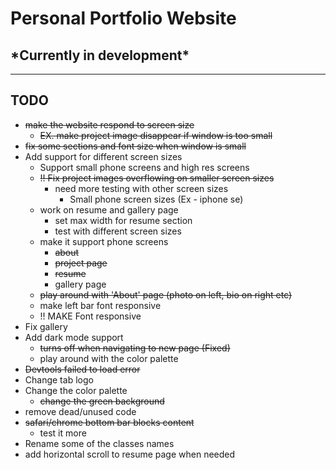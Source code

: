 # Personal Portfolio Website

## \*Currently in development\*

---

## TODO

* ~~make the website respond to screen size~~
  * ~~EX. make project image disappear if window is too small~~
* ~~fix some sections and font size when window is small~~
* Add support for different screen sizes
  * Support small phone screens and high res screens
  * ~~!! Fix project images overflowing on smaller screen sizes~~
    * need more testing with other screen sizes
      * Small phone screen sizes (Ex - iphone se)
  * work on resume and gallery page
    * set max width for resume section
    * test with different screen sizes
  * make it support phone screens
    * ~~about~~
    * ~~project page~~
    * ~~resume~~
    * gallery page
  * ~~play around with 'About' page (photo on left, bio on right etc)~~
  * make left bar font responsive
  * !! MAKE Font responsive
* Fix gallery
* Add dark mode support
  * ~~turns off when navigating to new page (Fixed)~~
  * play around with the color palette
* ~~Devtools failed to load error~~
* Change tab logo
* Change the color palette
  * ~~change the green background~~
* remove dead/unused code
* ~~safari/chrome bottom bar blocks content~~
  * test it more
* Rename some of the classes names
* add horizontal scroll to resume page when needed
